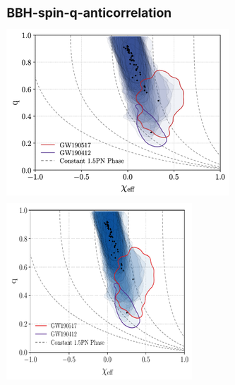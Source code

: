 # BBH-spin-q-anticorrelation

![image info](./docs/images/fig-5.png)

<img src="./figures/fig-5.pdf" alt="some text"  width="420" height="400">
